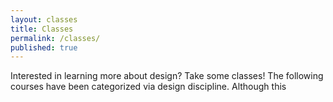 ```yaml
---
layout: classes
title: Classes
permalink: /classes/
published: true
---
```


Interested in learning more about design? Take some classes! The following courses have been categorized via design discipline. Although this 
